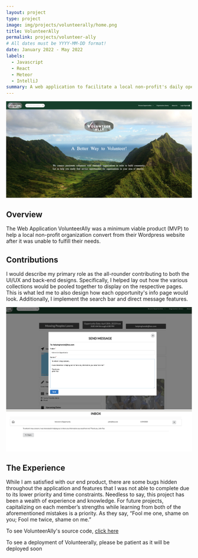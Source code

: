 ```yaml
---
layout: project
type: project
image: img/projects/volunteerally/home.png
title: VolunteerAlly
permalink: projects/volunteer-ally
# All dates must be YYYY-MM-DD format!
date: January 2022 - May 2022
labels:
  - Javascript
  - React
  - Meteor 
  - IntelliJ
summary: A web application to facilitate a local non-profit's daily operations; my team of 7's project for Software Engineering II.
---
```


<img class="img-fluid" src="../img/projects/volunteerally/home.png">

## Overview

The Web Application VolunteerAlly was a minimum viable product (MVP) to help a local non-profit organization convert from their Wordpress website after it was unable to fulfill their needs.

## Contributions

I would describe my primary role as the all-rounder contributing to both the UI/UX and back-end designs. Specifically, I helped lay out how the various collections would be pooled together to display on the respective pages. This is what led me to also design how each opportunity's info page would look. Additionally, I implement the search bar and direct message features.

<img class="img-fluid" src="../img/projects/volunteerally/sending_msg.png">
<img class="img-fluid" src="../img/projects/volunteerally/receiving_msg.png">

## The Experience

While I am satisfied with our end product, there are some bugs hidden throughout the application and features that I was not able to complete due to its lower priority and time constraints. Needless to say, this project has been a wealth of experience and knowledge. For future projects, capitalizing on each member’s strengths while learning from both of the aforementioned mistakes is a priority. As they say, “Fool me one, shame on you; Fool me twice, shame on me.”   </p>

To see VolunteerAlly's source code, <a href="https://github.com/justin-loi/volunteerally" target="_blank" rel="noreferrer">click here</a>

To see a deployment of Volunteerally, please be patient as it will be deployed soon <a href="https://apps.apple.com/us/app/m%C4%81noa-now/id538671814" target="_blank" rel="noreferrer"></a>